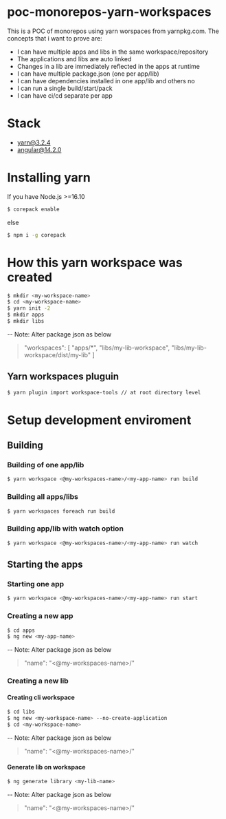 # poc-monorepos-yarn-workspaces
This is a POC of monorepos using yarn worspaces from yarnpkg.com. The concepts that i want to prove are:
- I can have multiple apps and libs in the same workspace/repository
- The applications and libs are auto linked
- Changes in a lib are immediately reflected in the apps at runtime
- I can have multiple package.json (one per app/lib)
- I can have dependencies installed in one app/lib and others no
- I can run a single build/start/pack
- I can have ci/cd separate per app

# Stack
- yarn@3.2.4
- angular@14.2.0

# Installing yarn
If you have Node.js >=16.10
```sh
$ corepack enable
```
else
```sh
$ npm i -g corepack
```

# How this yarn workspace was created
```sh
$ mkdir <my-workspace-name>
$ cd <my-workspace-name>
$ yarn init -2
$ mkdir apps
$ mkdir libs
```

-- Note: Alter package json as below
> "workspaces": [
>       "apps/*",
>       "libs/my-lib-workspace",
>       "libs/my-lib-workspace/dist/my-lib"
> ]

## Yarn workspaces pluguin
```sh
$ yarn plugin import workspace-tools // at root directory level
```

# Setup development enviroment

## Building

###  Building of one app/lib
```sh
$ yarn workspace <@my-workspaces-name>/<my-app-name> run build
```

### Building all apps/libs
```sh
$ yarn workspaces foreach run build
```

###  Building app/lib with watch option
```sh
$ yarn workspace <@my-workspaces-name>/<my-app-name> run watch
```

## Starting the apps

### Starting one app
```sh
$ yarn workspace <@my-workspaces-name>/<my-app-name> run start
```

### Creating a new app
```sh
$ cd apps
$ ng new <my-app-name>
```
-- Note: Alter package json as below
> "name": "<@my-workspaces-name>/<my-app-name>"

### Creating a new lib

#### Creating cli workspace
```sh
$ cd libs
$ ng new <my-workspace-name> --no-create-application
$ cd <my-workspace-name>
```
-- Note: Alter package json as below
> "name": "<@my-workspaces-name>/<my-lib-workspace-name>"

#### Generate lib on workspace
```sh
$ ng generate library <my-lib-name>
```

-- Note: Alter package json as below
> "name": "<@my-workspaces-name>/<my-lib-name>"
